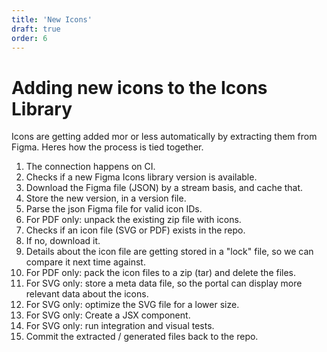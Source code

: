 ```yaml
---
title: 'New Icons'
draft: true
order: 6
---
```


# Adding new icons to the Icons Library

Icons are getting added mor or less automatically by extracting them from Figma. Heres how the process is tied together.

1. The connection happens on CI.
1. Checks if a new Figma Icons library version is available.
1. Download the Figma file (JSON) by a stream basis, and cache that.
1. Store the new version, in a version file.
1. Parse the json Figma file for valid icon IDs.
1. For PDF only: unpack the existing zip file with icons.
1. Checks if an icon file (SVG or PDF) exists in the repo.
1. If no, download it.
1. Details about the icon file are getting stored in a "lock" file, so we can compare it next time against.
1. For PDF only: pack the icon files to a zip (tar) and delete the files.
1. For SVG only: store a meta data file, so the portal can display more relevant data about the icons.
1. For SVG only: optimize the SVG file for a lower size.
1. For SVG only: Create a JSX component.
1. For SVG only: run integration and visual tests.
1. Commit the extracted / generated files back to the repo.

